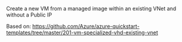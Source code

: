 Create a new VM from a managed image within an existing VNet and without a Public IP

Based on:
    https://github.com/Azure/azure-quickstart-templates/tree/master/201-vm-specialized-vhd-existing-vnet